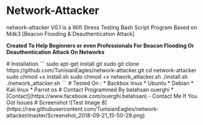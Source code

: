 # Network-Attacker
network-attacker V0.1 is a Wifi Stress Testing Bash Script Program Based on Mdk3 [Beacon Flooding & Deauthentication Attack]
<p> <b> Created To Help Beginners or even Professionals For Beacon Flooding Or Deauthentication Attack On Networks </b> </p>
# Installation
```
sudo apt-get install git
sudo git clone https://github.com/TunisianEagles/network-attacker.git
cd network-attacker
sudo chmod +x install.sh
sudo chmod +x network_attacker.sh
./install.sh
./network_attacker.sh
```
# Tested On :
* Backbox linux
* Ubuntu 
* Debian
* Kali linux 
* Parrot os
# Contact
Programmed By belahsan ouerghi 
* [Contact](https://www.facebook.com/ouerghi.belahsan) - Contact Me If You Got Issues 
# Screenshot
![Test Image 8](https://raw.githubusercontent.com/TunisianEagles/network-attacker/master/Screenshot_2018-09-21_15-50-29.png)
